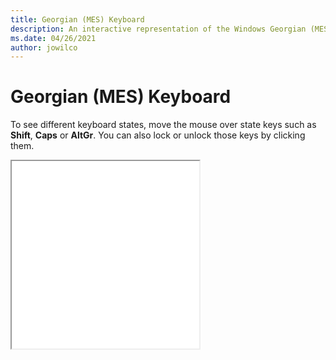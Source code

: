 ```yaml
---
title: Georgian (MES) Keyboard
description: An interactive representation of the Windows Georgian (MES)Keyboard. To see different keyboard states, click or move the mouse over the state keys.
ms.date: 04/26/2021
author: jowilco
---
```


# Georgian (MES) Keyboard

To see different keyboard states, move the mouse over state keys such as **Shift**, **Caps** or **AltGr**. You can also lock or unlock those keys by clicking them.

<iframe src="kbdgeome.html" height="300"></iframe>
